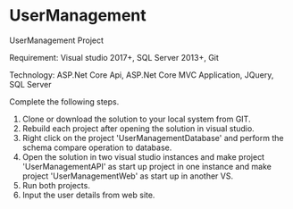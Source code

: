# UserManagement
UserManagement Project

Requirement: 
Visual studio 2017+, 
SQL Server 2013+, 
Git

Technology: 
ASP.Net Core Api, 
ASP.Net Core MVC Application, 
JQuery, 
SQL Server

Complete the following steps.
1. Clone or download the solution to your local system from GIT.
2. Rebuild each project after opening the solution in visual studio.
3. Right click on the project 'UserManagementDatabase' and perform the schema compare operation to database. 
4. Open the solution in two visual studio instances and make project 'UserManagementAPI' as start up project in one instance and make project 'UserManagementWeb' as start up in another VS.
5. Run both projects. 
6. Input the user details from web site.
